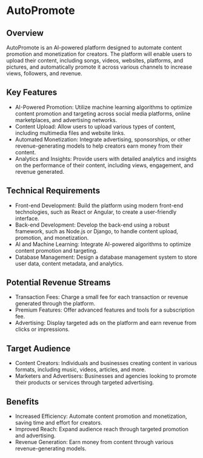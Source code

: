 # AutoPromote

## Overview
AutoPromote is an AI-powered platform designed to automate content promotion and monetization for creators. The platform will enable users to upload their content, including songs, videos, websites, platforms, and pictures, and automatically promote it across various channels to increase views, followers, and revenue.

## Key Features
- AI-Powered Promotion: Utilize machine learning algorithms to optimize content promotion and targeting across social media platforms, online marketplaces, and advertising networks.
- Content Upload: Allow users to upload various types of content, including multimedia files and website links.
- Automated Monetization: Integrate advertising, sponsorships, or other revenue-generating models to help creators earn money from their content.
- Analytics and Insights: Provide users with detailed analytics and insights on the performance of their content, including views, engagement, and revenue generated.

## Technical Requirements
- Front-end Development: Build the platform using modern front-end technologies, such as React or Angular, to create a user-friendly interface.
- Back-end Development: Develop the back-end using a robust framework, such as Node.js or Django, to handle content upload, promotion, and monetization.
- AI and Machine Learning: Integrate AI-powered algorithms to optimize content promotion and targeting.
- Database Management: Design a database management system to store user data, content metadata, and analytics.

## Potential Revenue Streams
- Transaction Fees: Charge a small fee for each transaction or revenue generated through the platform.
- Premium Features: Offer advanced features and tools for a subscription fee.
- Advertising: Display targeted ads on the platform and earn revenue from clicks or impressions.

## Target Audience
- Content Creators: Individuals and businesses creating content in various formats, including music, videos, articles, and more.
- Marketers and Advertisers: Businesses and agencies looking to promote their products or services through targeted advertising.

## Benefits
- Increased Efficiency: Automate content promotion and monetization, saving time and effort for creators.
- Improved Reach: Expand audience reach through targeted promotion and advertising.
- Revenue Generation: Earn money from content through various revenue-generating models.
